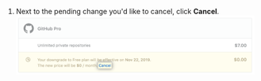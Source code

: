 1. Next to the pending change you'd like to cancel, click **Cancel**.
  ![Cancel link next to a pending subscription change](/assets/images/help/billing/cancel-pending-changes-link.png)
